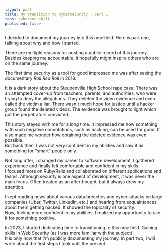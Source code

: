 ```yaml
---
layout: post
title: My transition to cybersecurity - part 1
tags: cybersec-shift
published: false
---
```

I decided to document my journey into this new field. Here is part one, talking about why and how I started.

There are multiple reasons for posting a public record of this journey. Besides keeping me accountable, it hopefully might inspire others who are on the same journey.

The first time security as a tool for good impressed me was after seeing the documentary *Roll Red Roll* in 2018.   

It is a dark story about the Steubenville High School rape case. There was an attempted cover-up from teachers, parents, and authorities, who were trying to deny the allegations. They deleted the video evidence and even called the victim a liar. There wasn't much hope for justice until a hacker group found the deleted videos. The evidence was brought to light which got the perpetrators convicted.

This story stayed with me for a long time. It impressed me how something with such negative connotations, such as hacking, can be used for good. It also made me wonder how obtaining the deleted evidence was even possible.    
But back then, I was not very confident in my abilities and saw it as something for "smart" people only.

Not long after, I changed my career to software development, I gathered experience and finally felt comfortable and confident in my skills.  
I focused more on Ruby/Rails and collaborated on different applications and teams. Although security is one aspect of development, it was never the main focus. Often treated as an afterthought, but it always drew my attention.   

I kept reading news about various data breaches and cyber-attacks on large companies (Uber, Twitter, LinkedIn, etc.) and hearing from acquaintances about them getting hacked. It showed the topicality of security.    
Now, feeling more confident in my abilities, I realized my opportunity to use it for something positive.

In 2023, I started dedicating time to transitioning to this new field. Gaining skills in Web Security (as I was more familiar with the subject).   
It is only now that I'm publicly documenting my journey. In part two, I will write about the first steps I took until the present.
